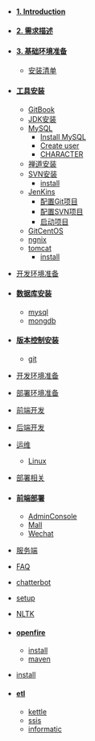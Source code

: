 

* #### [1. Introduction](README.md)

* #### [2. 需求描述 ](xu-qiu-miao-shu.md)

* #### [3. 基础环境准备](ji-chu-huan-jing-zhun-bei.md)

  * [安装清单](ji-chu-huan-jing-zhun-bei/an-zhuang-qing-dan.md)

* #### [工具安装](ji-chu-gong-ju-an-zhuang.md)

  * [GitBook](gitbook.md)
  * [JDK安装](jdkan-zhuang.md)
  * [MySQL](mysql.md)
    * [Install MySQL](mysql/Install-mysql.md)
    * [Create user](mysql/Create-user.md)
    * [CHARACTER](msyql/CHARACTER.md)
  * [禅道安装](shan-dao-an-zhuang.md)
  * [SVN安装](svnan-zhuang.md)
    * [install](svnan-zhuang/install.md)
  * [JenKins](jenkins.md)
    * [配置Git项目](jenkins/pei-zhi-git-xiang-mu.md)
    * [配置SVN项目](jenkins/pei-zhi-svn-xiang-mu.md)
    * [启动项目](jenkins/qi-dong-xiang-mu.md)
  * [GitCentOS](gitcentos.md)
  * [ngnix](ngnix.md)
  * [tomcat](tomcat.md)
    * [install](tomcat/install.md)

* [开发环境准备](ngnix.md)

* #### [数据库安装](ngnix.md)

  * [mysql](ngnix.md)
  * [mongdb](ngnix.md)

* #### [版本控制安装]()

  * [git](git.md)

* [开发环境准备](jdkan-zhuang/kai-fa-huan-jing-zhun-bei.md)

* [部署环境准备](bu-shu-huan-jing-zhun-bei.md)

* [前端开发](qian-duan-kai-fa.md)

* [后端开发](hou-duan-kai-fa.md)

* [运维](yun-wei.md)

  * [Linux](yun-wei/linux.md)

* [部署相关](bu-shu-xiang-guan.md)

* #### [前端部署](qian-duan-bu-shu.md)

  * [AdminConsole](qian-duan-bu-shu/adminconsole.md)
  * [Mall](qian-duan-bu-shu/mall.md)
  * [Wechat](qian-duan-bu-shu/wechat.md)

* [服务端](fu-wu-duan.md)

* [FAQ](faq.md)

* [chatterbot](chatterbot.md)

* [setup](setup.md)

* [NLTK](nltk.md)

* #### [openfire](openfire.md)

  * [install](openfire/2.md)
  * [maven](openfire/maven.md)

* [install](install.md)

* #### [etl]()

  *	[kettle](kettle.md)
  *	[ssis](ssis.md)
  *	[informatic](informatic.md)

  

  





